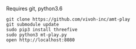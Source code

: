 Requires git, python3.6


```
git clone https://github.com/vivoh-inc/amt-play
git submodule update
sudo pip3 install threefive
sudo python3 mt-play.py
open http://localhost:8080
